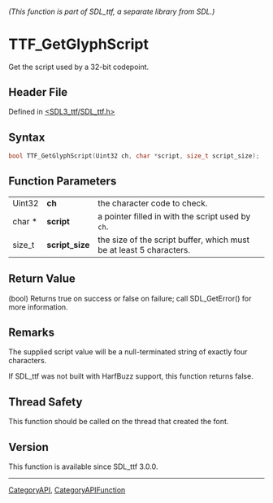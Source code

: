 ###### (This function is part of SDL_ttf, a separate library from SDL.)
# TTF_GetGlyphScript

Get the script used by a 32-bit codepoint.

## Header File

Defined in [<SDL3_ttf/SDL_ttf.h>](https://github.com/libsdl-org/SDL_ttf/blob/main/include/SDL3_ttf/SDL_ttf.h)

## Syntax

```c
bool TTF_GetGlyphScript(Uint32 ch, char *script, size_t script_size);
```

## Function Parameters

|        |                 |                                                                     |
| ------ | --------------- | ------------------------------------------------------------------- |
| Uint32 | **ch**          | the character code to check.                                        |
| char * | **script**      | a pointer filled in with the script used by `ch`.                   |
| size_t | **script_size** | the size of the script buffer, which must be at least 5 characters. |

## Return Value

(bool) Returns true on success or false on failure; call SDL_GetError() for
more information.

## Remarks

The supplied script value will be a null-terminated string of exactly four
characters.

If SDL_ttf was not built with HarfBuzz support, this function returns
false.

## Thread Safety

This function should be called on the thread that created the font.

## Version

This function is available since SDL_ttf 3.0.0.

----
[CategoryAPI](CategoryAPI), [CategoryAPIFunction](CategoryAPIFunction)

